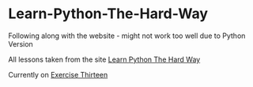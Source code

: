 # Learn-Python-The-Hard-Way
Following along with the website - might not work too well due to Python Version

All lessons taken from the site [Learn Python The Hard Way](https://learnpythonthehardway.org/book/)

Currently on [Exercise Thirteen](https://learnpythonthehardway.org/book/ex13.html)


